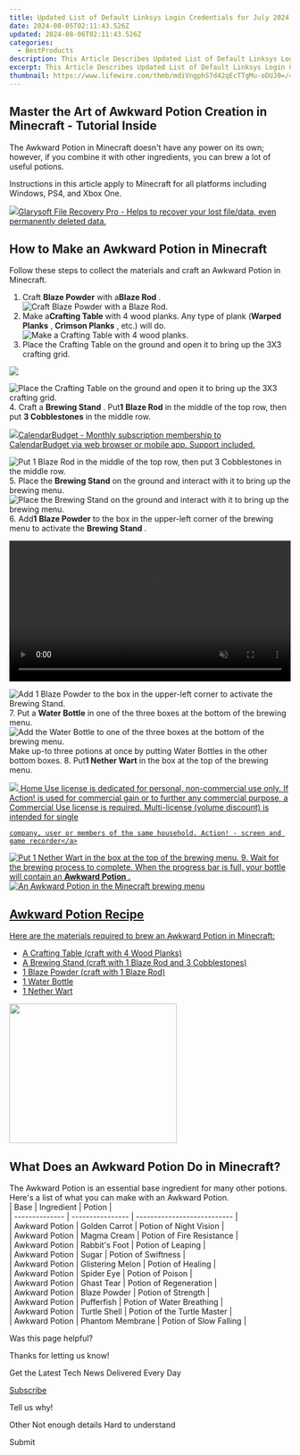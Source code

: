 ```yaml
---
title: Updated List of Default Linksys Login Credentials for July 2024
date: 2024-08-05T02:11:43.526Z
updated: 2024-08-06T02:11:43.526Z
categories:
  - BestProducts
description: This Article Describes Updated List of Default Linksys Login Credentials for July 2024
excerpt: This Article Describes Updated List of Default Linksys Login Credentials for July 2024
thumbnail: https://www.lifewire.com/thmb/mdiVngphS7d42qEcTTgMu-oDUJ0=/400x300/filters:no_upscale():max_bytes(150000):strip_icc():format(webp)/linksys-classic-micro-router-pro-6-8b16a5f340964425bdb89a3cc2f42e5d.jpg
---
```


## Master the Art of Awkward Potion Creation in Minecraft - Tutorial Inside
 The Awkward Potion in Minecraft doesn't have any power on its own; however, if you combine it with other ingredients, you can brew a lot of useful potions.

 Instructions in this article apply to Minecraft for all platforms including Windows, PS4, and Xbox One.

<!-- affiliate ads begin -->
<a href="https://order.glarysoft.com/order/checkout.php?PRODS=35408920&QTY=1&AFFILIATE=108875&CART=1"><img src="https://secure.avangate.com/images/merchant/6734fa703f6633ab896eecbdfad8953a/products/FR-200-1.png" border="0">Glarysoft File Recovery Pro - Helps to recover your lost file/data, even permanently deleted data. </a>
<!-- affiliate ads end -->
## How to Make an Awkward Potion in Minecraft

 Follow these steps to collect the materials and craft an Awkward Potion in Minecraft.  

1. Craft **Blaze Powder** with a**Blaze Rod** .  
![Craft Blaze Powder with a Blaze Rod.](https://www.lifewire.com/thmb/qSMCUF6bbvZMVtIw7PWru7OxLnk=/1500x0/filters:no_upscale():max_bytes(150000):strip_icc():format(webp)/001-17cf8c053f0a43a7ad87853eab45ff92.jpg)
2. Make a**Crafting Table** with 4 wood planks. Any type of plank (**Warped Planks** , **Crimson Planks** , etc.) will do.  
![Make a Crafting Table with 4 wood planks.](https://www.lifewire.com/thmb/FrhprZpyD-UmvnQ8_WU_j2ywbTM=/1500x0/filters:no_upscale():max_bytes(150000):strip_icc():format(webp)/002-2b6becda954b4f6ca22144303a9d7a30.jpg)
3. Place the Crafting Table on the ground and open it to bring up the 3X3 crafting grid.  
<!-- affiliate ads begin -->
<a href="https://shop.mondly.com/affiliate.php?ACCOUNT=ATISTUDI&AFFILIATE=108875&PATH=https%3A%2F%2Fwww.mondly.com%3FAFFILIATE%3D108875%26RESOURCE%3D%2BGeneral%2B970x90%2B"><img src="https://secure.avangate.com/images/merchant/69c418c33ec2e1a4267fa9bb77fa1428/general-970x90.gif" border="0"></a>
<!-- affiliate ads end -->
![Place the Crafting Table on the ground and open it to bring up the 3X3 crafting grid.](https://www.lifewire.com/thmb/_KMBsLRFlAKz_Vsv7IDm4NPdlsc=/1500x0/filters:no_upscale():max_bytes(150000):strip_icc():format(webp)/003-7747868208ee4f78a3588c8c7f34ed57.jpg)
4. Craft a **Brewing Stand** . Put**1** **Blaze Rod** in the middle of the top row, then put **3 Cobblestones** in the middle row.  
<!-- affiliate ads begin -->
<a href="https://secure.2checkout.com/order/checkout.php?PRODS=37701530&QTY=1&AFFILIATE=108875&CART=1"><img src="https://secure.avangate.com/images/merchant/6fe0c81e3f9438db11ebbfba6c5ce460/products/copy_cbLogo_with_text_blue.png" border="0">CalendarBudget - Monthly subscription membership to CalendarBudget via web browser or mobile app. Support included. </a>
<!-- affiliate ads end -->
![Put 1 Blaze Rod in the middle of the top row, then put 3 Cobblestones in the middle row.](https://www.lifewire.com/thmb/xhvaykHAzNU4zphBdJKIhTqT72A=/1500x0/filters:no_upscale():max_bytes(150000):strip_icc():format(webp)/004-ca12414471df435c88e8e25d694c853e.jpg)
5. Place the **Brewing Stand** on the ground and interact with it to bring up the brewing menu.  
![Place the Brewing Stand on the ground and interact with it to bring up the brewing menu.](https://www.lifewire.com/thmb/YfgJEhKKlkc-7vyOQvB0NpYmHxY=/1500x0/filters:no_upscale():max_bytes(150000):strip_icc():format(webp)/005-76b8ca6ad2c04b3c95e6a7c15bb0f401.jpg)
6. Add**1** **Blaze Powder** to the box in the upper-left corner of the brewing menu to activate the **Brewing Stand** .  
<!-- affiliate ads begin -->
<a href="https://secure.2checkout.com/order/checkout.php?PRODS=36506229&QTY=1&AFFILIATE=108875&CART=1"><video width="100%" height="" class="rounded-t-md shadow-lg relative z-20" controls="" autoplay="" loop="" muted="" playsinline="" webkit-playinginline="">
<source type="video/mp4" src="https://aidaform.com/images/videos/aidaform-welcome-site.mp4"><source type="video/webm" src="https://aidaform.com/images/videos/aidaform-welcome-site.webm"></video></a>
<!-- affiliate ads end -->
![Add 1 Blaze Powder to the box in the upper-left corner to activate the Brewing Stand.](https://www.lifewire.com/thmb/ePA5ABxVZJ_IXRMUbvCLECLQryw=/1500x0/filters:no_upscale():max_bytes(150000):strip_icc():format(webp)/006-132e911c37704b818f71e52c2a4c2b6e.jpg)
7. Put a **Water Bottle** in one of the three boxes at the bottom of the brewing menu.  
![Add the Water Bottle to one of the three boxes at the bottom of the brewing menu.](https://www.lifewire.com/thmb/XN8yw9gjspE70SuTZBbP7LahfTg=/1500x0/filters:no_upscale():max_bytes(150000):strip_icc():format(webp)/007-483d26234f9a46d49dcc4cb51bdc1556.jpg)  
 Make up-to three potions at once by putting Water Bottles in the other bottom boxes.
8. Put**1 Nether Wart** in the box at the top of the brewing menu.  
<!-- affiliate ads begin -->
<a href="https://checkout.mirillis.com/order/checkout.php?PRODS=4704640&QTY=1&AFFILIATE=108875&CART=1"> <img src="https://secure.avangate.com/images/merchant/547a5a56d43f6d40f9a6a2f76501d013/products/1_mirillis_action_boxshot_store_1x.jpg" border="0">
	Home Use license is dedicated for personal, non-commercial use only. 
	If Action! is used for commercial gain or to further any commercial purpose, 
	a Commercial Use license is required. Multi-license (volume discount) is intended for single 
 
	company, user or members of the same household. Action! - screen and game recorder</a>
<!-- affiliate ads end -->
![Put 1 Nether Wart in the box at the top of the brewing menu.](https://www.lifewire.com/thmb/MjgshJ6DqtRW1P8bW7GvdnTRDOQ=/1500x0/filters:no_upscale():max_bytes(150000):strip_icc():format(webp)/008-7bb3bff99f2d4daebf1c93c83857ae01.jpg)
9. Wait for the brewing process to complete. When the progress bar is full, your bottle will contain an **Awkward Potion** .  
![An Awkward Potion in the Minecraft brewing menu](https://www.lifewire.com/thmb/Xzcxnyt-aDK0ePczNoemcIAZvHg=/1500x0/filters:no_upscale():max_bytes(150000):strip_icc():format(webp)/009-0b25cf0050e941f79637b623ef38296d.jpg)  

## Awkward Potion Recipe  

 Here are the materials required to brew an Awkward Potion in Minecraft:  

* A Crafting Table (craft with 4 Wood Planks)  
* A Brewing Stand (craft with 1 Blaze Rod and 3 Cobblestones)  
* 1 Blaze Powder (craft with 1 Blaze Rod)  
* 1 Water Bottle  
* 1 Nether Wart  

<!-- affiliate ads begin -->
<a href="https://modlily.sjv.io/c/5597632/2072819/17059" target="_top" id="2072819"><img src="//a.impactradius-go.com/display-ad/17059-2072819" border="0" alt="" width="300" height="250"/></a><img height="0" width="0" src="https://imp.pxf.io/i/5597632/2072819/17059" style="position:absolute;visibility:hidden;" border="0" />
<!-- affiliate ads end -->
## What Does an Awkward Potion Do in Minecraft?  

 The Awkward Potion is an essential base ingredient for many other potions. Here's a list of what you can make with an Awkward Potion.  
| Base           | Ingredient       | Potion                      |  
| -------------- | ---------------- | --------------------------- |  
| Awkward Potion | Golden Carrot    | Potion of Night Vision      |  
| Awkward Potion | Magma Cream      | Potion of Fire Resistance   |  
| Awkward Potion | Rabbit's Foot    | Potion of Leaping           |  
| Awkward Potion | Sugar            | Potion of Swiftness         |  
| Awkward Potion | Glistering Melon | Potion of Healing           |  
| Awkward Potion | Spider Eye       | Potion of Poison            |  
| Awkward Potion | Ghast Tear       | Potion of Regeneration      |  
| Awkward Potion | Blaze Powder     | Potion of Strength          |  
| Awkward Potion | Pufferfish       | Potion of Water Breathing   |  
| Awkward Potion | Turtle Shell     | Potion of the Turtle Master |  
| Awkward Potion | Phantom Membrane | Potion of Slow Falling      |

Was this page helpful?

Thanks for letting us know!

 Get the Latest Tech News Delivered Every Day

[Subscribe](https://www.lifewire.com/#)

Tell us why!

 Other  Not enough details  Hard to understand

 Submit

<ins class="adsbygoogle"
     style="display:block"
     data-ad-format="autorelaxed"
     data-ad-client="ca-pub-7571918770474297"
     data-ad-slot="1223367746"></ins>



<ins class="adsbygoogle"
     style="display:block"
     data-ad-client="ca-pub-7571918770474297"
     data-ad-slot="8358498916"
     data-ad-format="auto"
     data-full-width-responsive="true"></ins>
